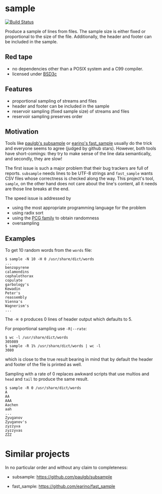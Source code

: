 sample
======

[![Build Status](https://secure.travis-ci.org/hroptatyr/sample.png?branch=master)](http://travis-ci.org/hroptatyr/sample)

Produce a sample of lines from files.  The sample size is either fixed
or proportional to the size of the file.  Additionally, the header and
footer can be included in the sample.


Red tape
--------

- no dependencies other than a POSIX system and a C99 compiler.
- licensed under [BSD3c][1]


Features
--------

- proportional sampling of streams and files
- header and footer can be included in the sample
- reservoir sampling (fixed sample size) of streams and files
- reservoir sampling preserves order


Motivation
----------

Tools like [paulgb's subsample][2] or [earino's fast_sample][3]
usually do the trick and everyone seems to agree (judged by github
stars).  However, both tools have short-comings: they try to make
sense of the line data semantically, and secondly, they are slow!

The first issue is such a major problem that their bug trackers are
full of reports.  `subsample` needs lines to be UTF-8 strings and
`fast_sample` wants CSV files whose correctness is checked along the
way.  This project's tool, `sample`, on the other hand does not care
about the line's content, all it needs are those line breaks at the
end.

The speed issue is addressed by

- using the most appropriate programming language for the problem
- using radix sort
- using the [PCG family][4] to obtain randomness
- oversampling


Examples
--------

To get 10 random words from the `words` file:

    $ sample -N 10 -H 0 /usr/share/dict/words
    ...
    benzopyrene
    calamondins
    cephalothorax
    copulate
    garbology's
    Kewadin
    Peter's
    reassembly
    Vienna's
    Wagnerism's
    ...

The `-H 0` produces 0 lines of header output which defaults to 5.

For proportional sampling use `-R|--rate`:

    $ wc -l /usr/share/dict/words
    305089
    $ sample -R 1% /usr/share/dict/words | wc -l
    3080

which is close to the true result bearing in mind that by default the
header and footer of the file is printed as well.

Sampling with a rate of 0 replaces awkward scripts that use multios
and `head` and `tail` to produce the same result.

    $ sample -R 0 /usr/share/dict/words
    A
    AA
    AAA
    Aachen
    aah
    ...
    Zyuganov
    Zyuganov's
    zyzzyva
    zyzzyvas
    ZZZ


Similar projects
================

In no particular order and without any claim to completeness:

+ subsample: <https://github.com/paulgb/subsample>
+ fast_sample: <https://github.com/earino/fast_sample>


  [1]: http://opensource.org/licenses/BSD-3-Clause
  [2]: https://github.com/paulgb/subsample
  [3]: https://github.com/earino/fast_sample
  [4]: http://www.pcg-random.org/
